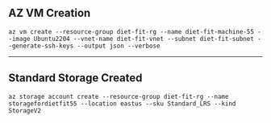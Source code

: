 ## AZ VM Creation
```az vm create --resource-group diet-fit-rg --name diet-fit-machine-55 --image Ubuntu2204 --vnet-name diet-fit-vnet --subnet diet-fit-subnet --generate-ssh-keys --output json --verbose```

-- --- ---

## Standard Storage Created
``` az storage account create --resource-group diet-fit-rg --name storagefordietfit55 --location eastus --sku Standard_LRS --kind StorageV2 ```
